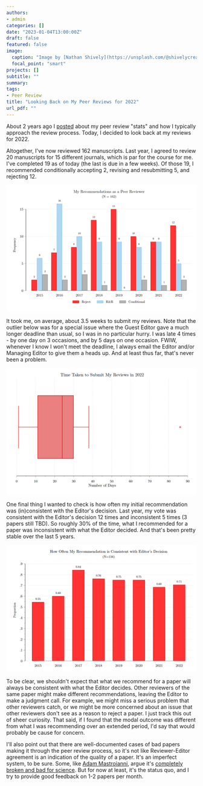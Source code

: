 ```yaml
---
authors:
- admin
categories: []
date: "2023-01-04T13:00:00Z"
draft: false
featured: false
image:
  caption: "Image by [Nathan Shively](https://unsplash.com/@shivelycreative) at [Unsplash](https://unsplash.com/photos/MgIPNC8TG1c)"
  focal_point: "smart"
projects: []
subtitle: ""
summary: 
tags:
- Peer Review
title: "Looking Back on My Peer Reviews for 2022"
url_pdf: ""
---
```


About 2 years ago I [posted](https://jnix.netlify.app/post/post14-my-reviewer-history/) about my peer review "stats" and how I typically approach the review process. Today, I decided to look back at my reviews for 2022. 

Altogether, I've now reviewed 162 manuscripts. Last year, I agreed to review 20 manuscripts for 15 different journals, which is par for the course for me. I've completed 19 as of today (the last is due in a few weeks). Of those 19, I recommended conditionally accepting 2, revising and resubmitting 5, and rejecting 12. 

![scores](scores.png)

It took me, on average, about 3.5 weeks to submit my reviews. Note that the outlier below was for a special issue where the Guest Editor gave a much longer deadline than usual, so I was in no particular hurry. I was late 4 times - by one day on 3 occasions, and by 5 days on one occasion. FWIW, whenever I know I won't meet the deadline, I always email the Editor and/or Managing Editor to give them a heads up. And at least thus far, that's never been a problem.

![time](time.png)

One final thing I wanted to check is how often my initial recommendation was (in)consistent with the Editor's decision. Last year, my vote was consistent with the Editor's decision 12 times and inconsistent 5 times (3 papers still TBD). So roughly 30% of the time, what I recommended for a paper was inconsistent with what the Editor decided. And that's been pretty stable over the last 5 years. 

![consistency](consistency.png)

To be clear, we shouldn't expect that what we recommend for a paper will always be consistent with what the Editor decides. Other reviewers of the same paper might make different recommendations, leaving the Editor to make a judgment call. For example, we might miss a serious problem that other reviewers catch, or we might be more concerned about an issue that other reviewers don't see as a reason to reject a paper. I just track this out of sheer curiosity. That said, if I found that the modal outcome was different from what I was recommending over an extended period, I'd say that would probably be cause for concern. 

I'll also point out that there are well-documented cases of bad papers making it through the peer review process, so it's not like Reviewer-Editor agreement is an indication of the quality of a paper. It's an imperfect system, to be sure. Some, like [Adam Mastroianni](https://experimentalhistory.substack.com/about), argue it's [completely broken and bad for science](https://experimentalhistory.substack.com/p/the-rise-and-fall-of-peer-review). But for now at least, it's the status quo, and I try to provide good feedback on 1-2 papers per month.